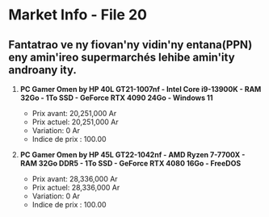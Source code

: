# Market Info - File 20

## Fantatrao ve ny fiovan'ny vidin'ny entana(PPN) eny amin'ireo supermarchés lehibe amin'ity androany ity.

1. **PC Gamer Omen by HP 40L GT21-1007nf - Intel Core i9-13900K - RAM 32Go - 1To SSD - GeForce RTX 4090 24Go - Windows 11**
   - Prix avant: 20,251,000 Ar
   - Prix actuel: 20,251,000 Ar
   - Variation: 0 Ar
   - Indice de prix : 100.00

2. **PC Gamer Omen by HP 45L GT22-1042nf - AMD Ryzen 7-7700X - RAM 32Go DDR5 - 1To SSD - GeForce RTX 4080 16Go - FreeDOS**
   - Prix avant: 28,336,000 Ar
   - Prix actuel: 28,336,000 Ar
   - Variation: 0 Ar
   - Indice de prix : 100.00

